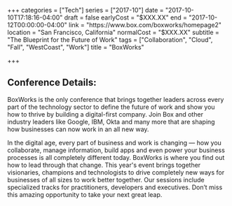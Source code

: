 +++
categories = ["Tech"]
series = ["2017-10"]
date = "2017-10-10T17:18:16-04:00"
draft = false
earlyCost = "$XXX.XX"
end = "2017-10-12T00:00:00-04:00"
link = "https://www.box.com/boxworks/homepage2"
location = "San Francisco, California"
normalCost = "$XXX.XX"
subtitle = "The Blueprint for the Future of Work"
tags = ["Collaboration", "Cloud", "Fall", "WestCoast", "Work"]
title = "BoxWorks"

+++


## Conference Details: 

BoxWorks is the only conference that brings together leaders across every part of the technology sector to define the future of work and show you how to thrive by building a digital-first company. Join Box and other industry leaders like Google, IBM, Okta and many more that are shaping how businesses can now work in an all new way.

In the digital age, every part of business and work is changing — how you collaborate, manage information, build apps and even power your business processes is all completely different today. BoxWorks is where you find out how to lead through that change. This year's event brings together visionaries, champions and technologists to drive completely new ways for businesses of all sizes to work better together. Our sessions include specialized tracks for practitioners, developers and executives. Don’t miss this amazing opportunity to take your next great leap.